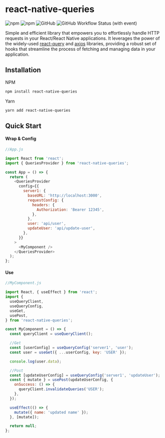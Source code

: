 # react-native-queries

![npm](https://img.shields.io/npm/v/react-native-queries?link=https%3A%2F%2Fwww.npmjs.com%2Fpackage%2Freact-native-queries)
![npm](https://img.shields.io/npm/dw/react-native-queries)
![GitHub](https://img.shields.io/github/license/ykhateeb/react-native-queries)
![GitHub Workflow Status (with event)](https://img.shields.io/github/actions/workflow/status/ykhateeb/react-native-queries/ci.yml)

Simple and efficient library that empowers you to effortlessly handle HTTP requests in your React/React Native applications. It leverages the power of the widely-used [react-query](https://github.com/TanStack/query) and [axios](https://github.com/axios/axios) libraries, providing a robust set of hooks that streamline the process of fetching and managing data in your application.

## Installation

NPM

```sh
npm install react-native-queries
```

Yarn

```sh
yarn add react-native-queries
```

## Quick Start

#### Wrap & Config

```javascript
//App.js

import React from 'react';
import { QueriesProvider } from 'react-native-queries';

const App = () => {
  return (
    <QueriesProvider
      config={{
        server1: {
          baseURL: 'http://localhost:3000',
          requestConfig: {
            headers: {
              Authorization: 'Bearer 12345',
            },
          },
          user: 'api/user',
          updateUser: 'api/update-user',
        },
      }}
    >
      <MyComponent />
    </QueriesProvider>
  );
};
```

#### Use

```javascript
//MyComponent.js

import React, { useEffect } from 'react';
import {
  useQueryClient,
  useQueryConfig,
  useGet,
  usePost,
} from 'react-native-queries';

const MyComponent = () => {
  const queryClient = useQueryClient();

  //Get
  const [userConfig] = useQueryConfig('server1', 'user');
  const user = useGet({ ...userConfig, key: 'USER' });

  console.log(user.data);

  //Post
  const [updateUserConfig] = useQueryConfig('server1', 'updateUser');
  const { mutate } = usePost(updateUserConfig, {
    onSuccess: () => {
      queryClient.invalidateQueries('USER');
    },
  });

  useEffect(() => {
    mutate({ name: 'updated name' });
  }, [mutate]);

  return null;
};
```
